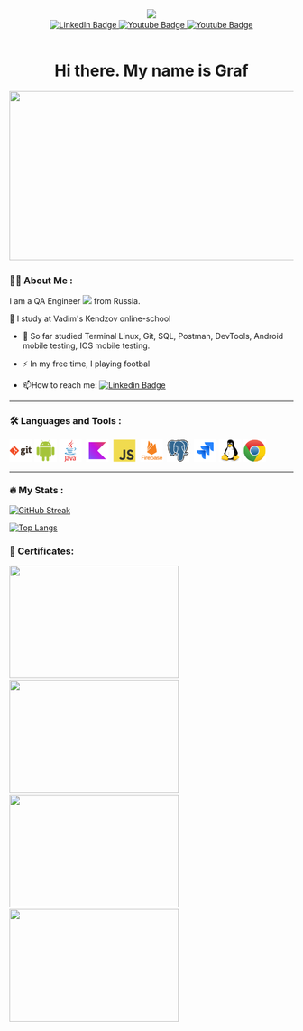 <div id="header" align="center">
  <img src="https://media.giphy.com/media/BN7WEcQDotRcSjYCAY/giphy.gif" width="100"/>
</div>
<div id="badges" align="center">
  <a href="https://www.linkedin.com/in/graf-melikov-a0192927b/">
    <img src="https://img.shields.io/badge/LinkedIn-blue?style=for-the-badge&logo=linkedin&logoColor=white" alt="LinkedIn Badge"/>
  </a>
  <a href="https://t.me/melikovgraf">
    <img src="https://img.shields.io/badge/Telegram-blue?style=for-the-badge&logo=telegram&logoColor=white" alt="Youtube Badge"/>
  </a>
   <a href="melikovgraf1@gmail.com">
    <img src="https://img.shields.io/badge/Mail-rainbow?style=for-the-badge&logo=google&logoColor=white" alt="Youtube Badge"/>
  </a>
</div>
<div id="counter view" align="center">
  <img src="https://komarev.com/ghpvc/?username=MelikovGraf&style=flat-square&color=blue" alt=""/>
</div>

<div id="counter view" align="center">
  <h1>
  Hi there. My name is Graf
</h1>

</div>
 
<div align="center">
  <img src="https://media.giphy.com/media/dWesBcTLavkZuG35MI/giphy.gif" width="600" height="300"/>
</div>

 
### :man_technologist: About Me :
I am a QA Engineer <img src="https://media.giphy.com/media/WUlplcMpOCEmTGBtBW/giphy.gif" width="30"> from Russia.

:telescope: I study at Vadim's Kendzov online-school

- :seedling: So far studied Terminal Linux, Git, SQL, Postman, DevTools, Android mobile testing, IOS mobile testing.

- :zap: In my free time, I playing footbal

- :mailbox:How to reach me: [![Linkedin Badge](https://img.shields.io/badge/-Linkedin-blue?style=flat&logo=Linkedin&logoColor=white)](https://www.linkedin.com/in/graf-melikov-a0192927b)
 
---

### :hammer_and_wrench: Languages and Tools :
 
<div>
  <img src="https://github.com/devicons/devicon/blob/master/icons/git/git-original-wordmark.svg" title="Git" **alt="Git" width="40" height="40"/>
  <img src="https://github.com/devicons/devicon/blob/master/icons/android/android-original.svg" title="Android Studio" **alt="Android Studio" width="40" height="40"/>
  <img src="https://github.com/devicons/devicon/blob/master/icons/java/java-original-wordmark.svg" title="Java" alt="Java" width="40" height="40"/>&nbsp;
  <img src="https://github.com/devicons/devicon/blob/master/icons/kotlin/kotlin-original.svg" title="Kotlin" alt="Kotlin" width="40" height="40"/>&nbsp;
  <img src="https://github.com/devicons/devicon/blob/master/icons/javascript/javascript-original.svg" title="JavaScript" alt="JavaScript" width="40" height="40"/>&nbsp;
  <img src="https://github.com/devicons/devicon/blob/master/icons/firebase/firebase-plain-wordmark.svg" title="Firebase" alt="Firebase" width="40" height="40"/>&nbsp;
  <img src="https://github.com/devicons/devicon/blob/master/icons/postgresql/postgresql-original.svg" title="MySQL"  alt="MySQL" width="40" height="40"/>&nbsp;
  <img src="https://github.com/devicons/devicon/blob/master/icons/jira/jira-original.svg" title="Jira" **alt="Jira" width="40" height="40"/>
  <img src="https://github.com/devicons/devicon/blob/master/icons/linux/linux-original.svg" title="Terminal Linux" **alt="linux" width="40" height="40"/>
  <img src="https://github.com/devicons/devicon/blob/master/icons/chrome/chrome-original.svg"  title="Chrome Devtools" alt="Chrome Devtools" width="40" height="40"/>&nbsp;
   </div>

---

### :fire: My Stats :

[![GitHub Streak](http://github-readme-streak-stats.herokuapp.com?user=MelikovGraf&theme=dark&background=000000)](https://git.io/streak-stats)

[![Top Langs](https://github-readme-stats.vercel.app/api/top-langs/?username=MelikovGraf)](https://github.com/anuraghazra/github-readme-stats)

### 🥇 Certificates:
<div align="left">
  <img src="https://github.com/MelikovGraf/MelikovGraf/assets/98654937/fdd9d63e-2df1-4779-bfcb-649f070b14dd" width="300" height="200"/>
 <img src="https://github.com/MelikovGraf/MelikovGraf/assets/98654937/dd01cded-acb1-47b2-b61d-29dce97a1989" width="300" height="200"/>
<img src="https://github.com/MelikovGraf/MelikovGraf/assets/98654937/41a05a72-4286-4ddb-bcbc-3bea7f99ed2f" width="300" height="200"/>
<img src="https://github.com/MelikovGraf/MelikovGraf/assets/98654937/bb0d5085-3aec-4cba-8975-a3737d19e1fc" width="300" height="200"/>
</div>
